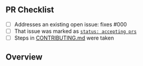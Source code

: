 <!-- 👋 Hi, thanks for sending a PR to are-docs-informative! ℹ.
Please fill out all fields below and make sure each item is true and [x] checked.
Otherwise we may not be able to review your PR. -->

## PR Checklist

- [ ] Addresses an existing open issue: fixes #000
- [ ] That issue was marked as [`status: accepting prs`](https://github.com/JoshuaKGoldberg/are-docs-informative/issues?q=is%3Aopen+is%3Aissue+label%3A%22status%3A+accepting+prs%22)
- [ ] Steps in [CONTRIBUTING.md](https://github.com/JoshuaKGoldberg/are-docs-informative/blob/main/.github/CONTRIBUTING.md) were taken

## Overview

<!-- Description of what is changed and how the code change does that. -->
